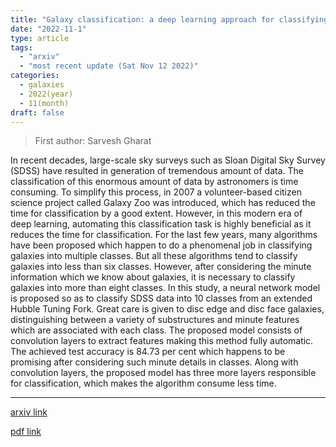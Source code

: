 ```yaml
---
title: "Galaxy classification: a deep learning approach for classifying Sloan Digital Sky Survey images"
date: "2022-11-1"
type: article
tags:
  - "arxiv"
  - "most recent update (Sat Nov 12 2022)"
categories:
  - galaxies
  - 2022(year)
  - 11(month)
draft: false
---
```


> First author: Sarvesh Gharat

 In recent decades, large-scale sky surveys such as Sloan Digital Sky Survey
(SDSS) have resulted in generation of tremendous amount of data. The
classification of this enormous amount of data by astronomers is time
consuming. To simplify this process, in 2007 a volunteer-based citizen science
project called Galaxy Zoo was introduced, which has reduced the time for
classification by a good extent. However, in this modern era of deep learning,
automating this classification task is highly beneficial as it reduces the time
for classification. For the last few years, many algorithms have been proposed
which happen to do a phenomenal job in classifying galaxies into multiple
classes. But all these algorithms tend to classify galaxies into less than six
classes. However, after considering the minute information which we know about
galaxies, it is necessary to classify galaxies into more than eight classes. In
this study, a neural network model is proposed so as to classify SDSS data into
10 classes from an extended Hubble Tuning Fork. Great care is given to disc
edge and disc face galaxies, distinguishing between a variety of substructures
and minute features which are associated with each class. The proposed model
consists of convolution layers to extract features making this method fully
automatic. The achieved test accuracy is 84.73 per cent which happens to be
promising after considering such minute details in classes. Along with
convolution layers, the proposed model has three more layers responsible for
classification, which makes the algorithm consume less time.

---
[arxiv link](http://arxiv.org/abs/2211.00397v1)

[pdf link](http://arxiv.org/pdf/2211.00397v1)